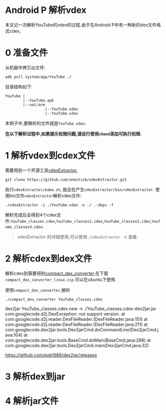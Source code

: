 # Android P 解析vdex

本文记一次解析YouTube的vdex的过程.由于在Android P中有一种新的dex文件格式cdex,

# 0 准备文件
从机器中拷贝出文件:

```
adb pull system/app/YouTube ./
```

目录结构如下:

```
YouTube |
        |--YouTube.apk
        |--oat/arm
                  |--YouTube.odex
                  |--YouTube.vdex       
```
本例子中,要解析的文件就是`YouTube.vdex`.

**在以下解析过程中,如果提示权限问题,请自行使用`chmod`添加可执行权限.**

# 1 解析vdex到cdex文件

需要用到一个开源工具[vdexExtractor](https://github.com/anestisb/vdexExtractor),

```
git clone https://github.com/anestisb/vdexExtractor.git
```
执行`vdexExtractor/make.sh`, 就会在产生`vdexExtractor/bin/vdexExtractor`.
使用bin文件`vdexExtractor`解析vdex文件:

```
./vdexExtractor -i ./YouTube.vdex -o ./ --deps -f
```
解析完成后会得到4个cdex文件:`YouTube_classes.cdex`,`YouTube_classes2.cdex`,`YouTube_classes3.cdex`,`YouTube_classes4.cdex`.

> vdexExtractor 的详细使用,可以使用`./vdexExtractor -h` 查看.

# 2 解析cdex到dex文件
解析cdex到需要用到[compact_dex_converter](https://github.com/anestisb/vdexExtractor/issues/23),在下载`compact_dex_converter_linux.zip`
可以在ubuntu下使用.

使用`compact_dex_converter`,解析
```
./compact_dex_converter YouTube_classes.cdex
```

dex2jar YouTube_classes.cdex.new -> ./YouTube_classes.cdex-dex2jar.jar
com.googlecode.d2j.DexException: not support version.
	at com.googlecode.d2j.reader.DexFileReader.<init>(DexFileReader.java:151)
	at com.googlecode.d2j.reader.DexFileReader.<init>(DexFileReader.java:211)
	at com.googlecode.dex2jar.tools.Dex2jarCmd.doCommandLine(Dex2jarCmd.java:104)
	at com.googlecode.dex2jar.tools.BaseCmd.doMain(BaseCmd.java:288)
	at com.googlecode.dex2jar.tools.Dex2jarCmd.main(Dex2jarCmd.java:32)

https://github.com/pxb1988/dex2jar/releases







# 3 解析dex到jar

# 4 解析jar文件







